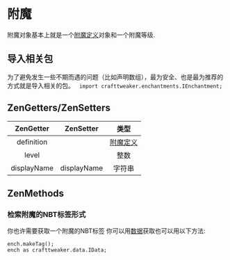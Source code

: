 # 附魔

附魔对象基本上就是一个[附魔定义](IEnchantmentDefinition)对象和一个附魔等级.  

## 导入相关包
为了避免发生一些不期而遇的问题（比如声明数组），最为安全、也是最为推荐的方式就是导入相关的包。  
`import crafttweaker.enchantments.IEnchantment;`

## ZenGetters/ZenSetters

|  ZenGetter  |  ZenSetter  |                类型                |
| :---------: | :---------: | :--------------------------------: |
| definition  |             | [附魔定义](IEnchantmentDefinition) |
|    level    |             |                整数                |
| displayName | displayName |               字符串               |

## ZenMethods
### 检索附魔的NBT标签形式
你也许需要获取一个附魔的NBT标签
你可以用[数据](/Vanilla/Data/IData)获取也可以用以下方法: 
```
ench.makeTag();
ench as crafttweaker.data.IData;
```
